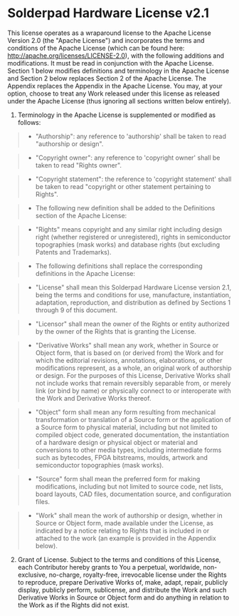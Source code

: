 # Solderpad Hardware License v2.1

This license operates as a wraparound license to the Apache License Version 2.0
(the "Apache License") and incorporates the terms and conditions of the Apache
License (which can be found here: http://apache.org/licenses/LICENSE-2.0), with
the following additions and modifications. It must be read in conjunction with
the Apache License. Section 1 below modifies definitions and terminology in the
Apache License and Section 2 below replaces Section 2 of the Apache License. The
Appendix replaces the Appendix in the Apache License. You may, at your option,
choose to treat any Work released under this license as released under the
Apache License (thus ignoring all sections written below entirely).

1. Terminology in the Apache License is supplemented or modified as follows:

> - "Authorship": any reference to 'authorship' shall be taken to read "authorship
  or design".

> - "Copyright owner": any reference to 'copyright owner' shall be taken to read
  "Rights owner".

> - "Copyright statement": the reference to 'copyright statement' shall be taken
  to read "copyright or other statement pertaining to Rights".

> - The following new definition shall be added to the Definitions section of the
  Apache License:

> - "Rights" means copyright and any similar right including design right (whether
  registered or unregistered), rights in semiconductor topographies (mask works)
  and database rights (but excluding Patents and Trademarks).

> - The following definitions shall replace the corresponding definitions in the
  Apache License:

> - "License" shall mean this Solderpad Hardware License version 2.1, being the
  terms and conditions for use, manufacture, instantiation, adaptation,
  reproduction, and distribution as defined by Sections 1 through 9 of this
  document.

> - "Licensor" shall mean the owner of the Rights or entity authorized by the
  owner of the Rights that is granting the License.

> - "Derivative Works" shall mean any work, whether in Source or Object form, that
  is based on (or derived from) the Work and for which the editorial revisions,
  annotations, elaborations, or other modifications represent, as a whole, an
  original work of authorship or design. For the purposes of this License,
  Derivative Works shall not include works that remain reversibly separable
  from, or merely link (or bind by name) or physically connect to or
  interoperate with the Work and Derivative Works thereof.

> - "Object" form shall mean any form resulting from mechanical transformation or
  translation of a Source form or the application of a Source form to physical
  material, including but not limited to compiled object code, generated
  documentation, the instantiation of a hardware design or physical object or
  material and conversions to other media types, including intermediate forms
  such as bytecodes, FPGA bitstreams, moulds, artwork and semiconductor
  topographies (mask works).

> - "Source" form shall mean the preferred form for making modifications,
  including but not limited to source code, net lists, board layouts, CAD files,
  documentation source, and configuration files.

> - "Work" shall mean the work of authorship or design, whether in Source or
  Object form, made available under the License, as indicated by a notice
  relating to Rights that is included in or attached to the work (an example is
  provided in the Appendix below).

2. Grant of License. Subject to the terms and conditions of this License, each
   Contributor hereby grants to You a perpetual, worldwide, non-exclusive,
   no-charge, royalty-free, irrevocable license under the Rights to reproduce,
   prepare Derivative Works of, make, adapt, repair, publicly display, publicly
   perform, sublicense, and distribute the Work and such Derivative Works in
   Source or Object form and do anything in relation to the Work as if the
   Rights did not exist.
